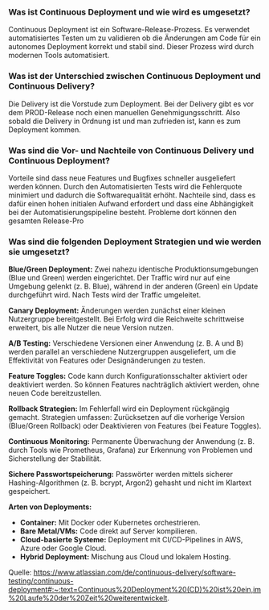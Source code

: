 ### Was ist Continuous Deployment und wie wird es umgesetzt?
Continuous Deployment ist ein Software-Release-Prozess. Es verwendet automatisiertes Testen um zu validieren ob die Änderungen am Code für ein autonomes Deployment korrekt und stabil sind. Dieser Prozess wird durch modernen Tools automatisiert.
### Was ist der Unterschied zwischen Continuous Deployment und Continuous Delivery?
Die Delivery ist die Vorstude zum Deployment. Bei der Delivery gibt es vor dem PROD-Release noch einen manuellen Genehmigungsschritt. Also sobald die Delivery in Ordnung ist und man zufrieden ist, kann es zum Deployment kommen.
### Was sind die Vor- und Nachteile von Continuous Delivery und Continuous Deployment?
Vorteile sind dass neue Features und Bugfixes schneller ausgeliefert werden können. Durch den Automatisierten Tests wird die Fehlerquote minimiert und dadurch die Softwarequalität erhöht.
Nachteile sind, dass es dafür einen hohen initialen Aufwand erfordert und dass eine Abhängigkeit bei der Automatisierungspipeline besteht. Probleme dort können den gesamten Release-Pro

### Was sind die folgenden Deployment Strategien und wie werden sie umgesetzt?
**Blue/Green Deployment:** Zwei nahezu identische Produktionsumgebungen (Blue und Green) werden eingerichtet. Der Traffic wird nur auf eine Umgebung gelenkt (z. B. Blue), während in der anderen (Green) ein Update durchgeführt wird. Nach Tests wird der Traffic umgeleitet.

**Canary Deployment:** Änderungen werden zunächst einer kleinen Nutzergruppe bereitgestellt. Bei Erfolg wird die Reichweite schrittweise erweitert, bis alle Nutzer die neue Version nutzen.

**A/B Testing:** Verschiedene Versionen einer Anwendung (z. B. A und B) werden parallel an verschiedene Nutzergruppen ausgeliefert, um die Effektivität von Features oder Designänderungen zu testen.

**Feature Toggles:** Code kann durch Konfigurationsschalter aktiviert oder deaktiviert werden. So können Features nachträglich aktiviert werden, ohne neuen Code bereitzustellen.

**Rollback Strategien:** Im Fehlerfall wird ein Deployment rückgängig gemacht. Strategien umfassen: Zurücksetzen auf die vorherige Version (Blue/Green Rollback) oder Deaktivieren von Features (bei Feature Toggles).

**Continuous Monitoring:** Permanente Überwachung der Anwendung (z. B. durch Tools wie Prometheus, Grafana) zur Erkennung von Problemen und Sicherstellung der Stabilität.

**Sichere Passwortspeicherung:** Passwörter werden mittels sicherer Hashing-Algorithmen (z. B. bcrypt, Argon2) gehasht und nicht im Klartext gespeichert.

**Arten von Deployments:**
- **Container:** Mit Docker oder Kubernetes orchestrieren.
- **Bare Metal/VMs:** Code direkt auf Server kompilieren.
- **Cloud-basierte Systeme:** Deployment mit CI/CD-Pipelines in AWS, Azure oder Google Cloud.
- **Hybrid Deployment:** Mischung aus Cloud und lokalem Hosting.


Quelle: https://www.atlassian.com/de/continuous-delivery/software-testing/continuous-deployment#:~:text=Continuous%20Deployment%20(CD)%20ist%20ein,im%20Laufe%20der%20Zeit%20weiterentwickelt.
